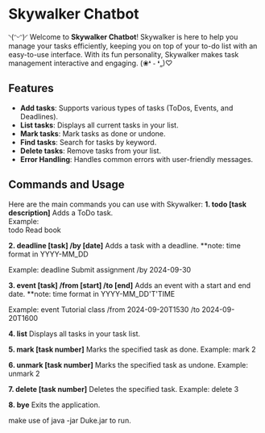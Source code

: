 # Skywalker Chatbot
◝(ᵔᵕᵔ)◜
Welcome to **Skywalker Chatbot**! Skywalker is here to help you manage your tasks efficiently, keeping you on top of your to-do list with an easy-to-use interface. With its fun personality, Skywalker makes task management interactive and engaging.
(❀❛ ֊ ❛„)♡
## Features

- **Add tasks**: Supports various types of tasks (ToDos, Events, and Deadlines).
- **List tasks**: Displays all current tasks in your list.
- **Mark tasks**: Mark tasks as done or undone.
- **Find tasks**: Search for tasks by keyword.
- **Delete tasks**: Remove tasks from your list.
- **Error Handling**: Handles common errors with user-friendly messages.

## Commands and Usage

Here are the main commands you can use with Skywalker:
**1. todo [task description]**
   Adds a ToDo task.  
   Example:  
   todo Read book

   **2. deadline [task] /by [date]**
   Adds a task with a deadline.
   **note: time format in YYYY-MM_DD
   
   Example:
   deadline Submit assignment /by 2024-09-30
   
   **3. event [task] /from [start] /to [end]**
   Adds an event with a start and end date.
   **note: time format in YYYY-MM_DD'T'TIME
   
   Example:
   event Tutorial class /from 2024-09-20T1530 /to 2024-09-20T1600
   
   **4. list**
   Displays all tasks in your task list.
   
   **5. mark [task number]**
   Marks the specified task as done.
   Example:
   mark 2
   
   **6. unmark [task number]**
   Marks the specified task as undone.
   Example:
   unmark 2
   
   **7. delete [task number]**
   Deletes the specified task.
   Example:
   delete 3
   
   **8. bye**
   Exits the application.


make use of java -jar Duke.jar to run.
